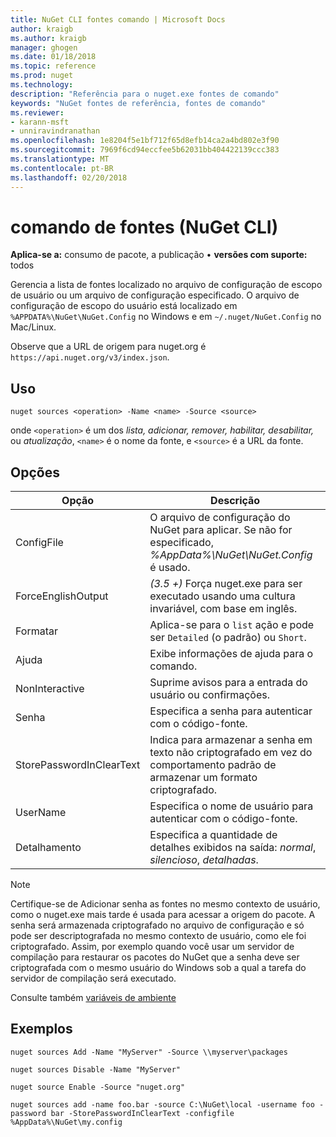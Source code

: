 ```yaml
---
title: NuGet CLI fontes comando | Microsoft Docs
author: kraigb
ms.author: kraigb
manager: ghogen
ms.date: 01/18/2018
ms.topic: reference
ms.prod: nuget
ms.technology: 
description: "Referência para o nuget.exe fontes de comando"
keywords: "NuGet fontes de referência, fontes de comando"
ms.reviewer:
- karann-msft
- unniravindranathan
ms.openlocfilehash: 1e8204f5e1bf712f65d8efb14ca2a4bd802e3f90
ms.sourcegitcommit: 7969f6cd94eccfee5b62031bb404422139ccc383
ms.translationtype: MT
ms.contentlocale: pt-BR
ms.lasthandoff: 02/20/2018
---
```

# <a name="sources-command-nuget-cli"></a>comando de fontes (NuGet CLI)

**Aplica-se a:** consumo de pacote, a publicação &bullet; **versões com suporte:** todos

Gerencia a lista de fontes localizado no arquivo de configuração de escopo de usuário ou um arquivo de configuração especificado. O arquivo de configuração de escopo do usuário está localizado em `%APPDATA%\NuGet\NuGet.Config` no Windows e em `~/.nuget/NuGet.Config` no Mac/Linux.


Observe que a URL de origem para nuget.org é `https://api.nuget.org/v3/index.json`.

## <a name="usage"></a>Uso

```cli
nuget sources <operation> -Name <name> -Source <source>
```

onde `<operation>` é um dos *lista, adicionar, remover, habilitar, desabilitar,* ou *atualização*, `<name>` é o nome da fonte, e `<source>` é a URL da fonte.

## <a name="options"></a>Opções

| Opção | Descrição |
| --- | --- |
| ConfigFile | O arquivo de configuração do NuGet para aplicar. Se não for especificado, *%AppData%\NuGet\NuGet.Config* é usado. |
| ForceEnglishOutput | *(3.5 +)*  Força nuget.exe para ser executado usando uma cultura invariável, com base em inglês. |
| Formatar | Aplica-se para o `list` ação e pode ser `Detailed` (o padrão) ou `Short`. |
| Ajuda | Exibe informações de ajuda para o comando. |
| NonInteractive | Suprime avisos para a entrada do usuário ou confirmações. |
| Senha | Especifica a senha para autenticar com o código-fonte. |
| StorePasswordInClearText | Indica para armazenar a senha em texto não criptografado em vez do comportamento padrão de armazenar um formato criptografado. |
| UserName | Especifica o nome de usuário para autenticar com o código-fonte. |
| Detalhamento | Especifica a quantidade de detalhes exibidos na saída: *normal*, *silencioso*, *detalhadas*. |

> [!Note]
> Certifique-se de Adicionar senha as fontes no mesmo contexto de usuário, como o nuget.exe mais tarde é usada para acessar a origem do pacote. A senha será armazenada criptografado no arquivo de configuração e só pode ser descriptografada no mesmo contexto de usuário, como ele foi criptografado. Assim, por exemplo quando você usar um servidor de compilação para restaurar os pacotes do NuGet que a senha deve ser criptografada com o mesmo usuário do Windows sob a qual a tarefa do servidor de compilação será executado.

Consulte também [variáveis de ambiente](cli-ref-environment-variables.md)

## <a name="examples"></a>Exemplos

```cli
nuget sources Add -Name "MyServer" -Source \\myserver\packages

nuget sources Disable -Name "MyServer"

nuget source Enable -Source "nuget.org"

nuget sources add -name foo.bar -source C:\NuGet\local -username foo -password bar -StorePasswordInClearText -configfile %AppData%\NuGet\my.config
```
